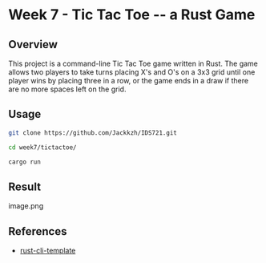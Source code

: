 # Week 7 - Tic Tac Toe -- a Rust Game

## Overview

This project is a command-line Tic Tac Toe game written in Rust. The game allows two players to take turns placing X's and O's on a 3x3 grid until one player wins by placing three in a row, or the game ends in a draw if there are no more spaces left on the grid.

## Usage

```sh
git clone https://github.com/Jackkzh/IDS721.git

cd week7/tictactoe/

cargo run

```

## Result 
image.png


## References

* [rust-cli-template](https://github.com/kbknapp/rust-cli-template)
